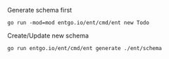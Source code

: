 Generate schema first
```
go run -mod=mod entgo.io/ent/cmd/ent new Todo
```

Create/Update new schema
```
go run entgo.io/ent/cmd/ent generate ./ent/schema
```
